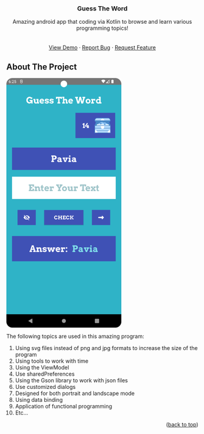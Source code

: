 <div align="center">


  <h3 align="center">Guess The Word</h3>

  <p align="center">
    Amazing android app that coding via Kotlin to browse and learn various programming topics!
    <br />
    <br />
    <br />
    <a href="https://github.com/mralirezasoheili/guess-the-word/blob/master/art/app.png">View Demo</a>
    ·
    <a href="https://github.com/mralirezasoheili/guess-the-word/issues/new?labels=bug&template=bug-report---.md">Report Bug</a>
    ·
    <a href="https://github.com/mralirezasoheili/guess-the-word/issues/new?labels=enhancement&template=feature-request---.md">Request Feature</a>
  </p>
</div>



<!-- ABOUT THE PROJECT -->
## About The Project

<img src="https://github.com/mralirezasoheili/guess-the-word/blob/master/art/app.png" alt="screen shot from the application" width="60%" height="70%" align="center" />

The following topics are used in this amazing program:
1. Using svg files instead of png and jpg formats to increase the size of the program
2. Using tools to work with time
3. Using the ViewModel
4. Use sharedPreferences
5. Using the Gson library to work with json files
6. Use customized dialogs
7. Designed for both portrait and landscape mode
8. Using data binding
9. Application of functional programming
10. Etc...


<p align="right">(<a href="#readme-top">back to top</a>)</p>
